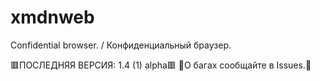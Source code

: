 # xmdnweb
Confidential browser. / Конфиденциальный браузер.

🟥ПОСЛЕДНЯЯ ВЕРСИЯ: 1.4 (1) alpha🟥
🐞О багах сообщайте в Issues.🐞
